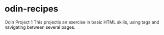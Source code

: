 # odin-recipes
Odin Project 1
This projectis an exercise in basic HTML skills, using tags and navigating between several pages.  